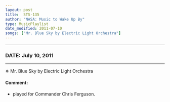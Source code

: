 ```yaml
---
layout: post
title:  STS-135
author: "NASA: Music to Wake Up By"
type: MusicPlaylist
date_modified: 2011-07-10
songs: ["Mr. Blue Sky by Electric Light Orchestra"]
---
```


----
### DATE: July 10, 2011
----
✵ Mr. Blue Sky by Electric Light Orchestra

#### Comment:
* played for Commander Chris Ferguson.



<br/>
<center>
	<a target="_blank"
	   href="https://twitter.com/intent/tweet?hashtags=Space,NASA,Playlist,NASAWakeupCalls,SpaceProgram&text={{ page.author}}, '{{ page.songs.first }}' {{ page.title }}, {{ page.date | date: '%B %d, %Y' }}. {{ site.url }}{{ page.url }}&via=nasawakeupcalls"><i class="fab fa-twitter" alt="Tweet this page" style="font-size: 1.3em;"></i></a>
	&nbsp; 	<i class="fas fa-user-astronaut" style="font-size: 1.5em;"></i> &nbsp;
    <a type="amzn" search="'Mr. Blue Sky by Electric Light Orchestra'" category="popular music">
    <i class="fab fa-amazon" style="font-size: 1.3em;"></i></a>
</center>
